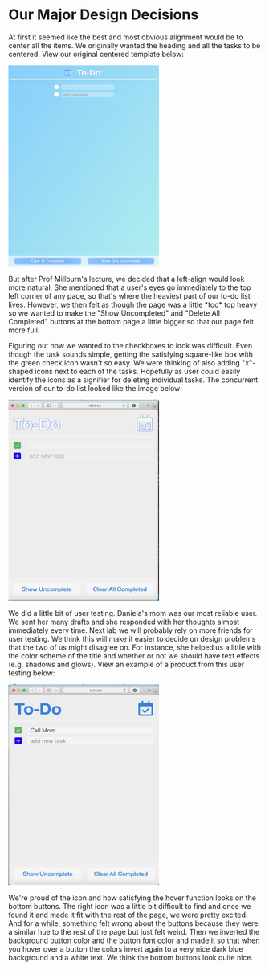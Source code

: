 <h1> Our Major Design Decisions </h1>

<p>At first it seemed like the best and most obvious alignment would be to center all the items. We originally wanted the heading and all the tasks to be centered.
View our original centered template below:</p>

<img src="/design/CenteredItems.jpeg" alt="Centered Items To-Do List" style="height: 400px; width: 300px;" />

<p>But after Prof Millburn's lecture, we decided that a left-align would look more natural. She mentioned that a user's eyes go immediately to the top left corner of any page, 
so that's where the heaviest part of our to-do list lives. However, we then felt as though the page was a little *too* top heavy so we wanted to make the "Show Uncompleted" and "Delete All Completed" buttons at the bottom page a little bigger so that our page felt more full. </p>

<p> Figuring out how we wanted to the checkboxes to look was difficult. Even though the task sounds simple, getting the satisfying square-like box with the green check icon wasn't so easy. We were thinking of also adding "x"-shaped icons next to each of the tasks. Hopefully as user could easily identify the icons as a signifier for deleting individual tasks. The concurrent version of our to-do list looked like the image below:</p>

<img src="/design/Version2.jpeg" alt="The new checkboxes" style="height: 400px; width: 300px;" />

<p> We did a little bit of user testing. Daniela's mom was our most reliable user. We sent her many drafts and she responded with her thoughts almost immediately every time. Next lab we will probably rely on more friends for user testing. We think this will make it easier to decide on design problems that the two of us might disagree on. For instance, she helped us a little with the color scheme of the title and whether or not we should have text effects (e.g. shadows and glows). View an example of a product from this user testing below:</p>

<img src="/design/Version3.jpeg" alt="User Testing Color Schemes" style="height: 400px; width: 300px;" />

<p> We're proud of the icon and how satisfying the hover function looks on the bottom buttons. The right icon was a little bit difficult to find and once we found it and made it fit with the rest of the page, we were pretty excited. And for a while, something felt wrong about the buttons because they were a similar hue to the rest of the page but just felt weird. Then we inverted the background button color and the button font color and made it so that when you hover over a button the colors invert again to a very nice dark blue background and a white text. We think the bottom buttons look quite nice.</p>
